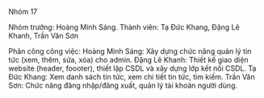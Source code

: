 Nhóm 17


Nhóm trưởng: Hoàng Minh Sáng.
Thành viên: Tạ Đức Khang, Đặng Lê Khanh, Trần Văn Sơn



Phân công công việc:
Hoàng Minh Sáng: Xây dựng chức năng quản lý tin tức (xem, thêm, sửa, xóa) cho admin.
Đặng Lê Khanh: Thiết kế giao diện website (header, foooter), thiết lập CSDL và xây dựng lớp kết nối CSDL.
Tạ Đức Khang: Xem danh sách tin tức, xem chi tiết tin tức, tìm kiếm.
Trần Văn Sơn: Chức năng đăng nhập/đăng xuất, quản lý tài khoản người dùng.

